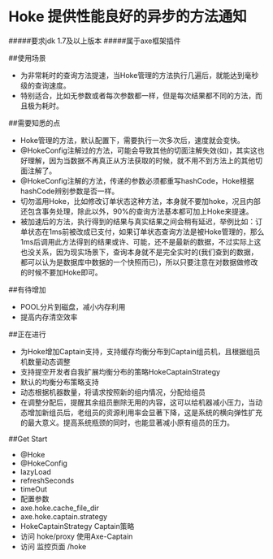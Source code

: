 # Hoke  提供性能良好的异步的方法通知
#####要求jdk 1.7及以上版本
#####属于axe框架插件

##使用场景
* 为非常耗时的查询方法提速，当Hoke管理的方法执行几遍后，就能达到毫秒级的查询速度。
* 特别适合，比如无参数或者每次参数都一样，但是每次结果都不同的方法，而且极为耗时。

##需要知悉的点
* Hoke管理的方法，默认配置下，需要执行一次多次后，速度就会变快。
* @HokeConfig注解过的方法，可能会导致其他的切面注解失效(如)，其实这也好理解，因为当数据不再真正从方法获取的时候，就不用不到方法上的其他切面注解了。
* @HokeConfig注解的方法，传递的参数必须都重写hashCode，Hoke根据hashCode辨别参数是否一样。
* 切勿滥用Hoke，比如修改订单状态这种方法，本身就不要加hoke，况且内部还包含事务处理，除此以外，90%的查询方法基本都可加上Hoke来提速。
* 被加速后的方法，执行得到的结果与真实结果之间会稍有延迟，举例比如：订单状态在1ms前被改成已支付，如果订单状态查询方法是被Hoke管理的，那么1ms后调用此方法得到的结果或许、可能，还不是最新的数据，不过实际上这也没关系，因为现实场景下，查询本身就不是完全实时的(我们查到的数据，都可以认为是数据库中数据的一个快照而已)，所以只要注意在对数据做修改的时候不要加Hoke即可。

##有待增加
* POOL分片到磁盘，减小内存利用
* 提高内存清空效率

##正在进行
* 为Hoke增加Captain支持，支持缓存均衡分布到Captain组员机，且根据组员机数量动态调整
* 支持提空开发者自我扩展均衡分布的策略HokeCaptainStrategy
* 默认的均衡分布策略支持
 * 动态根据机器数量，将请求按照新的组内情况，分配给组员
 * 在调整分配后，提醒其余组员删除无用的内容，这可以给机器减小压力，当动态增加新组员后，老组员的资源利用率会显著下降，这是系统的横向弹性扩充的最大意义。提高系统瓶颈的同时，也能显著减小原有组员的压力。

##Get Start
* @Hoke
* @HokeConfig
 * lazyLoad
 * refreshSeconds
 * timeOut
* 配置参数
 * axe.hoke.cache_file_dir
 * axe.hoke.captain.strategy
* HokeCaptainStrategy Captain策略
* 访问 hoke/proxy 使用Axe-Captain
* 访问 监控页面 /hoke